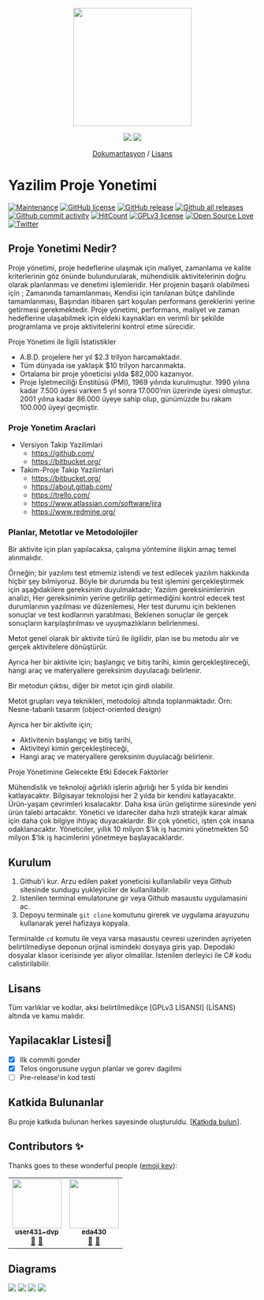<p align="center">
  <a href="https://github.com/eda430/WinFormKOS/">
    <img src="https://cdn2.iconfinder.com/data/icons/startup-management/325/Project_management_Business_Case-512.png" width="240px">
  </a>
</p>
<p align="center">
  <a href="https://github.com/eda430/WinFormKOS/releases/latest"><img src="https://img.shields.io/github/release/eda430/WinFormKOS.svg"></a>
  <a href="https://GitHub.com/eda430/WinFormKOS/releases/"><img src="https://img.shields.io/circleci/project/github/badges/shields/master"></a>
</p>

<p align="center">
  <a href="https://github.com/eda430/WinFormKOS/tree/master/README.md">Dokumantasyon</a> / <a href="https://github.com/eda430/WinFormKOS/tree/master/LICENSE">Lisans</a>
</p>

Yazilim Proje Yonetimi
=======================

[![Maintenance](https://img.shields.io/badge/Maintained%3F-yes-green.svg)](https://GitHub.com/eda430/WinFormKOS/graphs/commit-activity)
[![GitHub license](https://img.shields.io/github/license/eda430/WinFormKOS.svg)](https://github.com/eda430/WinFormKOS/tree/master/LICENSE)
[![GitHub release](https://img.shields.io/github/release/eda430/WinFormKOS.svg)](https://GitHub.com/eda430/WinFormKOS/releases/)
[![Github all releases](https://img.shields.io/github/downloads/eda430/WinFormKOS/total.svg)](https://GitHub.com/eda430/WinFormKOS/releases/)
[![Github commit activity](https://img.shields.io/github/commit-activity/m/eda430/WinFormKOS)](https://github.com/eda430/WinFormKOS/commits/master)
[![HitCount](http://hits.dwyl.io/eda430/badges.svg)](http://hits.dwyl.io/eda430/badges)
[![GPLv3 license](https://img.shields.io/badge/License-GPLv3-blue.svg)](http://perso.crans.org/besson/LICENSE.html)
[![Open Source Love](https://badges.frapsoft.com/os/v1/open-source.png?v=103)](https://github.com/ellerbrock/open-source-badges/)
[![Twitter](https://img.shields.io/twitter/follow/edanur?style=social&logo=twitter)](https://twitter.com/intent/follow?screen_name=edanur)

## Proje Yonetimi Nedir?
Proje yönetimi, proje hedeflerine ulaşmak için maliyet, zamanlama ve kalite kriterlerinin göz önünde bulundurularak, mühendislik aktivitelerinin doğru olarak planlanması ve denetimi işlemleridir. Her projenin başarılı olabilmesi için ; Zamanında tamamlanması, Kendisi için tanılanan bütçe dahilinde tamamlanması, Başından itibaren şart koşulan performans gereklerini yerine getirmesi gerekmektedir. Proje yönetimi, performans, maliyet ve zaman hedeflerine ulaşabilmek için eldeki kaynakları en verimli bir şekilde programlama ve proje aktivitelerini kontrol etme sürecidir.

Proje Yönetimi ile İlgili İstatistikler
- A.B.D. projelere her yıl $2.3 trilyon harcamaktadır.
- Tüm dünyada ise yaklaşık $10 trilyon harcanmakta.
- Ortalama bir proje yöneticisi yılda $82,000 kazanıyor.
- Proje İşletmeciliği Enstitüsü (PMI), 1969 yılında kurulmuştur. 1990 yılına kadar 7.500 üyesi varken 5 yıl sonra 17.000’nin üzerinde üyesi olmuştur. 2001 yılına kadar 86.000 üyeye sahip olup, günümüzde bu rakam 100.000 üyeyi geçmiştir.

### Proje Yonetim Araclari
- Versiyon Takip Yazilimlari
    - https://github.com/
    - https://bitbucket.org/
- Takim-Proje Takip Yazilimlari
    - https://bitbucket.org/
    - https://about.gitlab.com/
    - https://trello.com/
    - https://www.atlassian.com/software/jira
    - https://www.redmine.org/

### Planlar, Metotlar ve Metodolojiler
Bir aktivite için plan yapılacaksa, çalışma yöntemine ilişkin amaç temel alınmalıdır.

Örneğin; bir yazılımı test etmemiz istendi ve test edilecek yazılım hakkında hiçbir şey bilmiyoruz. Böyle bir durumda bu test işlemini gerçekleştirmek için aşağıdakilere gereksinim duyulmaktadır;
Yazılım gereksinimlerinin analizi,
Her gereksinimin yerine getirilip getirmediğini kontrol edecek test durumlarının yazılması ve düzenlemesi,
Her test durumu için beklenen sonuçlar ve test  kodlarının yaratılması,
Beklenen sonuçlar ile gerçek sonuçların karşılaştırılması ve uyuşmazlıkların belirlenmesi.


Metot genel olarak bir aktivite türü ile ilgilidir, plan ise bu metodu alır ve gerçek aktivitelere dönüştürür. 

Ayrıca her bir aktivite için;
başlangıç ve bitiş tarihi,
kimin gerçekleştireceği,
hangi araç ve materyallere gereksinim duyulacağı belirlenir.

Bir metodun çıktısı, diğer bir metot için girdi olabilir.

Metot grupları veya teknikleri, metodoloji altında toplanmaktadır.
Örn: Nesne-tabanlı tasarım (object-oriented design)

Ayrıca her bir aktivite için;
- Aktivitenin başlangıç ve bitiş tarihi,
- Aktiviteyi kimin gerçekleştireceği,
- Hangi araç ve materyallere gereksinim duyulacağı belirlenir.

Proje Yönetimine Gelecekte Etki Edecek Faktörler 

Mühendislik ve teknoloji ağırlıklı işlerin ağırlığı her 5 yılda bir kendini katlayacaktır.
Bilgisayar teknolojisi her 2 yılda bir kendini katlayacaktır.
Ürün-yaşam çevrimleri kısalacaktır.
Daha kısa ürün geliştirme süresinde yeni ürün talebi artacaktır.
Yönetici ve idareciler daha hızlı stratejik karar almak için daha çok bilgiye ihtiyaç duyacaklardır.
Bir çok yönetici, işten çok insana odaklanacaktır.
Yöneticiler, yıllık 10 milyon $’lık iş hacmini yönetmekten 50 milyon $’lık iş hacimlerini yönetmeye başlayacaklardır.

## Kurulum

1. Github'i kur. Arzu edilen paket yoneticisi kullanilabilir veya Github sitesinde sundugu yukleyiciler de kullanilabilir.
2. Istenilen terminal emulatorune gir veya Github masaustu uygulamasini ac.
3. Depoyu terminale <code>git clone</code> komutunu girerek ve uygulama arayuzunu kullanarak yerel hafizaya kopyala.

Terminalde <code>cd</code> komutu ile veya varsa masaustu cevresi uzerinden
ayriyeten belirtilmediyse deponun orjinal ismindeki dosyaya giris yap. Depodaki
dosyalar klasor icerisinde yer aliyor olmalilar. Istenilen derleyici ile C# kodu
calistirilabilir.

## Lisans

Tüm varlıklar ve kodlar, aksi belirtilmedikçe [GPLv3 LİSANSI] (LİSANS) altında
ve kamu malıdır.

## Yapilacaklar Listesi:book:
- [X] Ilk commiti gonder
- [X] Telos ongorusune uygun planlar ve gorev dagilimi
- [ ] Pre-release'in kod testi

## Katkida Bulunanlar

Bu proje katkıda bulunan herkes sayesinde oluşturuldu. [[Katkıda bulun](CONTRIBUTING.md)].
## Contributors ✨

Thanks goes to these wonderful people ([emoji key](https://allcontributors.org/docs/en/emoji-key)):

<!-- ALL-CONTRIBUTORS-LIST:START - Do not remove or modify this section -->
<!-- prettier-ignore-start -->
<!-- markdownlint-disable -->
<table>
  <tr>
    <td align="center"><a href="https://github.com/user431-dvp"><img src="https://avatars1.githubusercontent.com/u/64474657?s=460&v=4" width="100px;" alt=""/><br /><sub><b>user431-dvp</b></sub></a><br /><a href="https://github.com/eda430/WinFormKOS/commits?author=user431-dvp" title="Documentation">📖</a> <a href="https://github.com/eda430/WinFormKOS/pulls?q=is%3Apr+reviewed-by%3Auser431-dvp" title="Reviewed Pull Requests">👀</a></td>
    <td align="center"><a href="https://github.com/eda430"><img src="https://avatars1.githubusercontent.com/u/50071323?s=460&u=b84b906f0989f8a23eb9e9cae221a60e92139342&v=4" width="100px;" alt=""/><br /><sub><b>eda430</b></sub></a><br /><a href="https://github.com/eda430/WinFormKOS/commits?author=eda430" title="Documentation">📖</a> <a href="https://github.com/eda430/WinFormKOS/pulls?q=is%3Apr+reviewed-by%3eda430" title="Reviewed Pull Requests">👀</a></td>
  </tr>
</table>

## Diagrams
![](images/activity.png?raw=true)
![](images/uml.png?raw=true)
![](images/use-case.png?raw=true)
![](images/e_r.png?raw=true)
